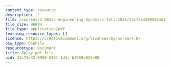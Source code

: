 ```yaml
---
content_type: resource
description: ''
file: /courses/2-003sc-engineering-dynamics-fall-2011/33c73e33098051611d1ab1908c033e88_fK9AGvLf3yw.pdf
file_size: 96884
file_type: application/pdf
learning_resource_types: []
license: https://creativecommons.org/licenses/by-nc-sa/4.0/
ocw_type: OCWFile
resourcetype: Document
title: 3play pdf file
uid: 33c73e33-0980-5161-1d1a-b1908c033e88
---
```

